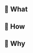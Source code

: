 ## 🤔 What 
<!-- the PR is trying to solve? -->
## 🧐 How 
<!-- is the PR solving the problem? -->
## 🤨 Why 
<!-- it was implemented the way it was? -->